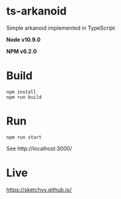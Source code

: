 # ts-arkanoid
Simple arkanoid implemented in TypeScript

**Node v10.9.0**

**NPM v6.2.0**

# Build
```
npm install
npm run build
```

# Run
```
npm run start
```

See http://localhost:3000/

# Live
https://sketchyy.github.io/
